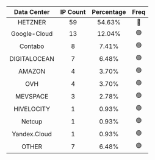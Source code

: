 | Data Center | IP Count | Percentage | Freq |
|:------------:|:--------:|:-----------:|:-----:|
| HETZNER | 59 | 54.63% | 🔴 |
| Google-Cloud | 13 | 12.04% | 🟢 |
| Contabo | 8 | 7.41% | 🟢 |
| DIGITALOCEAN | 7 | 6.48% | 🟢 |
| AMAZON | 4 | 3.70% | 🟢 |
| OVH | 4 | 3.70% | 🟢 |
| MEVSPACE | 3 | 2.78% | 🟢 |
| HIVELOCITY | 1 | 0.93% | 🟢 |
| Netcup | 1 | 0.93% | 🟢 |
| Yandex.Cloud | 1 | 0.93% | 🟢 |
| OTHER | 7 | 6.48% | 🟢 |
